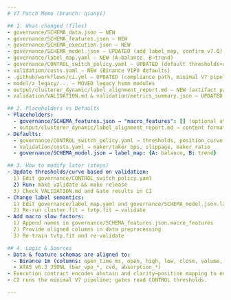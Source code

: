 ```yaml
---
# V7 Patch Memo (branch: qianyi)

## 1. What changed (files)
- governance/SCHEMA_data.json — NEW
- governance/SCHEMA_features.json — NEW
- governance/SCHEMA_execution.json — NEW
- governance/SCHEMA_model.json — UPDATED (add label_map, confirm v7.0)
- governance/label_map.yaml — NEW (A→balance, B→trend)
- governance/CONTROL_switch_policy.yaml — UPDATED (default thresholds+curve)
- validation/costs.yaml — NEW (Binance VIP0 defaults)
- .github/workflows/ci.yml — UPDATED (compliance path, minimal V7 pipeline)
- model/z_legacy/... — MOVED legacy hsmm modules
- output/clusterer_dynamic/label_alignment_report.md — NEW (artifact path)
- validation/VALIDATION.md & validation/metrics_summary.json — UPDATED

## 2. Placeholders vs Defaults
- Placeholders:
  - governance/SCHEMA_features.json → "macro_features": [] (optional at V7-M0)
  - output/clusterer_dynamic/label_alignment_report.md → content format fixed; values filled by run
- Defaults:
  - governance/CONTROL_switch_policy.yaml → thresholds, position_curve, abstain/trigger
  - validation/costs.yaml → maker/taker bps, slippage, maker_ratio
  - governance/SCHEMA_model.json → label_map: {A: balance, B: trend}

## 3. How to modify later (steps)
- Update thresholds/curve based on validation:
  1) Edit governance/CONTROL_switch_policy.yaml
  2) Run: make validate && make release
  3) Check VALIDATION.md and Gate results in CI
- Change label semantics:
  1) Edit governance/label_map.yaml and governance/SCHEMA_model.json.label_map
  2) Re-run cluster.fit → tvtp.fit → validate
- Add macro slow factors:
  1) Append names in governance/SCHEMA_features.json.macro_features
  2) Provide aligned columns in data preprocessing
  3) Re-train tvtp.fit and re-validate

## 4. Logic & Sources
- Data & feature schemas are aligned to:
  - Binance 1m (columns: open_time_ms, open, high, low, close, volume, timestamp, minute_open, minute_close) — UTC
  - ATAS v6.3 JSONL (bar_vpo_*, cvd, absorption_*)
- Execution contract encodes abstain and clarity→position mapping to ensure "low clarity, low exposure".
- CI runs the minimal V7 pipeline; gates read CONTROL thresholds.

---
```

